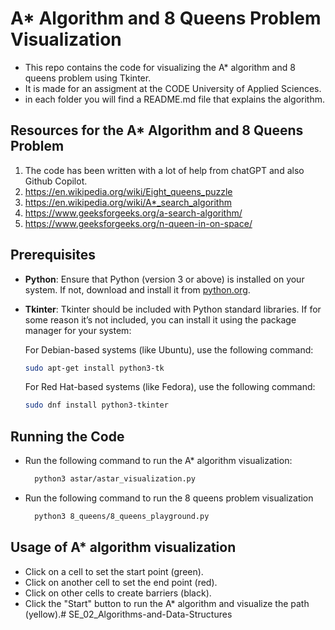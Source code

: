 # A* Algorithm and 8 Queens Problem Visualization
- This repo contains the code for visualizing the A* algorithm and 8 queens problem using Tkinter.
- It is made for an assigment at the CODE University of Applied Sciences.
- in each folder you will find a README.md file that explains the algorithm.

## Resources for the A* Algorithm and 8 Queens Problem
1. The code has been written with a lot of help from chatGPT and also Github Copilot.
2. https://en.wikipedia.org/wiki/Eight_queens_puzzle
3. https://en.wikipedia.org/wiki/A*_search_algorithm
4. https://www.geeksforgeeks.org/a-search-algorithm/
5. https://www.geeksforgeeks.org/n-queen-in-on-space/

## Prerequisites

- **Python**: Ensure that Python (version 3 or above) is installed on your system. If not, download and install it from [python.org](https://www.python.org/downloads/).

- **Tkinter**: Tkinter should be included with Python standard libraries. If for some reason it’s not included, you can install it using the package manager for your system:

  For Debian-based systems (like Ubuntu), use the following command:
  ```bash
  sudo apt-get install python3-tk
  ```
  For Red Hat-based systems (like Fedora), use the following command:
   ```bash
  sudo dnf install python3-tkinter
  ```
## Running the Code

- Run the following command to run the A* algorithm visualization:
  ```bash
    python3 astar/astar_visualization.py
    ```
- Run the following command to run the 8 queens problem visualization
  ```bash
    python3 8_queens/8_queens_playground.py
  ```
## Usage of A* algorithm visualization

- Click on a cell to set the start point (green).
- Click on another cell to set the end point (red).
- Click on other cells to create barriers (black).
- Click the "Start" button to run the A* algorithm and visualize the path (yellow).# SE_02_Algorithms-and-Data-Structures
